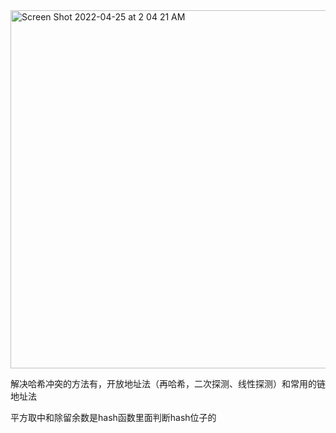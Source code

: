 <img width="573" alt="Screen Shot 2022-04-25 at 2 04 21 AM" src="https://user-images.githubusercontent.com/59748598/165057098-97ed293f-d42c-41b4-a600-823e902258bf.png">

解决哈希冲突的方法有，开放地址法（再哈希，二次探测、线性探测）和常用的链地址法

平方取中和除留余数是hash函数里面判断hash位子的


